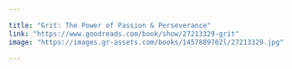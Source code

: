 ```yaml
---

title: "Grit: The Power of Passion & Perseverance"
link: "https://www.goodreads.com/book/show/27213329-grit"
image: "https://images.gr-assets.com/books/1457889762l/27213329.jpg"

---
```

